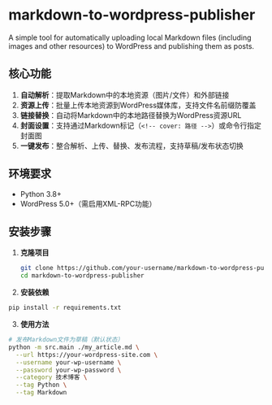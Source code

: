 <!--
 * @Autor: Flying-Doggy
 * @Date: 2025-09-17 13:53:41
 * @title: 
-->
# markdown-to-wordpress-publisher
 A simple  tool for automatically uploading local Markdown files (including images and other resources) to WordPress and publishing them as posts.

## 核心功能
1. **自动解析**：提取Markdown中的本地资源（图片/文件）和外部链接
2. **资源上传**：批量上传本地资源到WordPress媒体库，支持文件名前缀防覆盖
3. **链接替换**：自动将Markdown中的本地路径替换为WordPress资源URL
4. **封面设置**：支持通过Markdown标记（`<!-- cover: 路径 -->`）或命令行指定封面图
5. **一键发布**：整合解析、上传、替换、发布流程，支持草稿/发布状态切换


## 环境要求
- Python 3.8+
- WordPress 5.0+（需启用XML-RPC功能）


## 安装步骤
1. **克隆项目**
   ```bash
   git clone https://github.com/your-username/markdown-to-wordpress-publisher.git
   cd markdown-to-wordpress-publisher
   ```

2.  **安装依赖**
```bash
pip install -r requirements.txt
```

3. **使用方法**
```bash
# 发布Markdown文件为草稿（默认状态）
python -m src.main ./my_article.md \
  --url https://your-wordpress-site.com \
  --username your-wp-username \
  --password your-wp-password \
  --category 技术博客 \
  --tag Python \
  --tag Markdown

```
